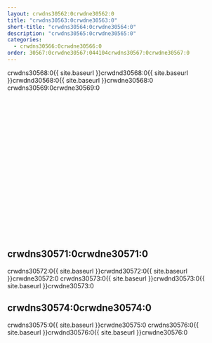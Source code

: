 ```yaml
---
layout: crwdns30562:0crwdne30562:0
title: "crwdns30563:0crwdne30563:0"
short-title: "crwdns30564:0crwdne30564:0"
description: "crwdns30565:0crwdne30565:0"
categories:
  - crwdns30566:0crwdne30566:0
order: 30567:0crwdne30567:044104crwdns30567:0crwdne30567:0
---
```

crwdns30568:0{{ site.baseurl }}crwdnd30568:0{{ site.baseurl }}crwdnd30568:0{{ site.baseurl }}crwdne30568:0 crwdns30569:0crwdne30569:0

<div class="video-wrapper">
<iframe width="560" height="315" src="crwdns30570:0crwdne30570:0" frameborder="0" allow="autoplay; encrypted-media" allowfullscreen mark="crwd-mark"></iframe>
</div>

## crwdns30571:0crwdne30571:0

crwdns30572:0{{ site.baseurl }}crwdnd30572:0{{ site.baseurl }}crwdne30572:0 crwdns30573:0{{ site.baseurl }}crwdnd30573:0{{ site.baseurl }}crwdne30573:0

## crwdns30574:0crwdne30574:0

crwdns30575:0{{ site.baseurl }}crwdne30575:0 crwdns30576:0{{ site.baseurl }}crwdnd30576:0{{ site.baseurl }}crwdne30576:0